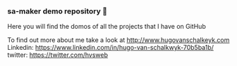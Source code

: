 ### sa-maker demo repository 👋

Here you will find the domos of all the projects that I have on GitHub

To find out more about me take a look at http://www.hugovanschalkeyk.com
Linkedin: https://www.linkedin.com/in/hugo-van-schalkwyk-70b5ba1b/
twitter: https://twitter.com/hvsweb
